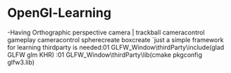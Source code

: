 # OpenGl-Learning 
-Having Orthographic perspective camera | trackball cameracontrol gameplay cameracontrol
spherecreate boxcreate
`just a simple framework for learning
thirdparty is needed:01 GLFW_Window\thirdParty\include\(glad GLFW glm KHR)
                    :01 GLFW_Window\thirdParty\lib\(cmake pkgconfig glfw3.lib)
